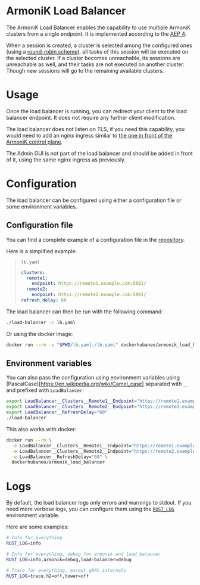 # ArmoniK Load Balancer

The ArmoniK Load Balancer enables the capability to use multiple ArmoniK clusters from a single endpoint.
It is implemented according to the [AEP 4](https://github.com/aneoconsulting/ArmoniK.Community/blob/main/AEP/aep-00004.md).

When a session is created, a cluster is selected among the configured ones (using a [round-robin scheme](https://en.wikipedia.org/wiki/Round-robin_scheduling)), all tasks of this session will be executed on the selected cluster.
If a cluster becomes unreachable, its sessions are unreachable as well, and their tasks are not executed on another cluster.
Though new sessions will go to the remaining available clusters.

# Usage

Once the load balancer is running, you can redirect your client to the load balancer endpoint.
It does not require any further client modification.

The load balancer does not listen on TLS, if you need this capability, you would need to add an nginx ingress similar to [the one in front of the ArmoniK control plane](https://github.com/aneoconsulting/ArmoniK.Infra/blob/main/armonik/ingress-configmap.tf).

The Admin GUI is not part of the load balancer and should be added in front of it, using the same nginx ingress as previously.

# Configuration

The load balancer can be configured using either a configuration file or some environment variables.

## Configuration file

You can find a complete example of a configuration file in the [repository](lb.example.yaml).

Here is a simplified example:

> `lb.yaml`
> ```yaml
> clusters:
>   remote1:
>     endpoint: https://remote1.example.com:5001/
>   remote2:
>     endpoint: https://remote2.example.com:5001/
> refresh_delay: 60
> ```

The load balancer can then be run with the following command:
```sh
./load-balancer -c lb.yaml
```

Or using the docker image:
```sh
docker run --rm -v "$PWD/lb.yaml:/lb.yaml" dockerhubaneo/armonik_load_balancer -c lb.yaml
```

## Environment variables

You can also pass the configuration using environment variables using (PascalCase)[https://en.wikipedia.org/wiki/Camel_case] separated with `__` and prefixed with `LoadBalancer`:

```sh
export LoadBalancer__Clusters__Remote1__Endpoint="https://remote1.example.com:5001/"
export LoadBalancer__Clusters__Remote2__Endpoint="https://remote2.example.com:5001/"
export LoadBalancer__RefreshDelay="60"
./load-balancer
```

This also works with docker:

```sh
docker run --rm \
  -e LoadBalancer__Clusters__Remote1__Endpoint="https://remote1.example.com:5001/" \
  -e LoadBalancer__Clusters__Remote2__Endpoint="https://remote2.example.com:5001/" \
  -e LoadBalancer__RefreshDelay="60" \
  dockerhubaneo/armonik_load_balancer
```

# Logs

By default, the load balancer logs only errors and warnings to stdout.
If you need more verbose logs, you can configure them using the [`RUST_LOG`](https://docs.rs/env_logger/latest/env_logger/#enabling-logging) environment variable.

Here are some examples:

```sh
# Info for everything
RUST_LOG=info

# Info for everything, debug for armonik and load_balancer
RUST_LOG=info,armonik=debug,load-balancer=debug

# Trace for everything, except gRPC internals
RUST_LOG=trace,h2=off,tower=off
```

